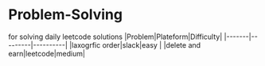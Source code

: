 # Problem-Solving
for solving daily leetcode solutions
|Problem|Plateform|Difficulty|
|-------|---------|----------|
|laxogrfic order|slack|easy  | 
|delete and earn|leetcode|medium|
